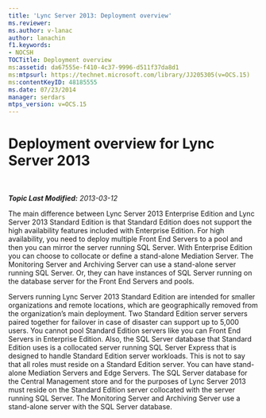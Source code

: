 ```yaml
---
title: 'Lync Server 2013: Deployment overview'
ms.reviewer: 
ms.author: v-lanac
author: lanachin
f1.keywords:
- NOCSH
TOCTitle: Deployment overview
ms:assetid: da67555e-f410-4c37-9996-d511f37da8d1
ms:mtpsurl: https://technet.microsoft.com/library/JJ205305(v=OCS.15)
ms:contentKeyID: 48185555
ms.date: 07/23/2014
manager: serdars
mtps_version: v=OCS.15
---
```


<div data-xmlns="http://www.w3.org/1999/xhtml">

<div class="topic" data-xmlns="http://www.w3.org/1999/xhtml" data-msxsl="urn:schemas-microsoft-com:xslt" data-cs="http://msdn.microsoft.com/en-us/">

<div data-asp="http://msdn2.microsoft.com/asp">

# Deployment overview for Lync Server 2013

</div>

<div id="mainSection">

<div id="mainBody">

<span> </span>

_**Topic Last Modified:** 2013-03-12_

The main difference between Lync Server 2013 Enterprise Edition and Lync Server 2013 Standard Edition is that Standard Edition does not support the high availability features included with Enterprise Edition. For high availability, you need to deploy multiple Front End Servers to a pool and then you can mirror the server running SQL Server. With Enterprise Edition you can choose to collocate or define a stand-alone Mediation Server. The Monitoring Server and Archiving Server can use a stand-alone server running SQL Server. Or, they can have instances of SQL Server running on the database server for the Front End Servers and pools.

Servers running Lync Server 2013 Standard Edition are intended for smaller organizations and remote locations, which are geographically removed from the organization’s main deployment. Two Standard Edition server servers paired together for failover in case of disaster can support up to 5,000 users. You cannot pool Standard Edition servers like you can Front End Servers in Enterprise Edition. Also, the SQL Server database that Standard Edition uses is a collocated server running SQL Server Express that is designed to handle Standard Edition server workloads. This is not to say that all roles must reside on a Standard Edition server. You can have stand-alone Mediation Servers and Edge Servers. The SQL Server database for the Central Management store and for the purposes of Lync Server 2013 must reside on the Standard Edition server collocated with the server running SQL Server. The Monitoring Server and Archiving Server use a stand-alone server with the SQL Server database.

</div>

<span> </span>

</div>

</div>

</div>

